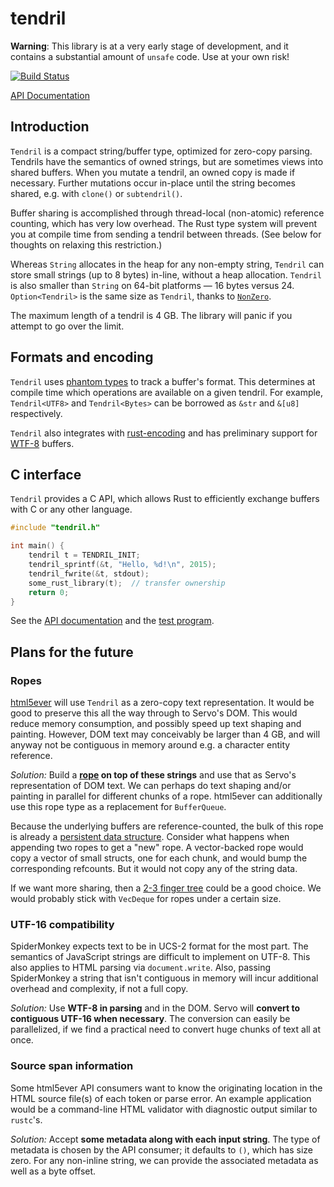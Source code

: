 # tendril

**Warning**: This library is at a very early stage of development, and it
contains a substantial amount of `unsafe` code. Use at your own risk!

[![Build Status](https://travis-ci.org/servo/tendril.svg?branch=master)](https://travis-ci.org/servo/tendril)

[API Documentation](https://doc.servo.org/tendril/index.html)

## Introduction

`Tendril` is a compact string/buffer type, optimized for zero-copy parsing.
Tendrils have the semantics of owned strings, but are sometimes views into
shared buffers. When you mutate a tendril, an owned copy is made if necessary.
Further mutations occur in-place until the string becomes shared, e.g. with
`clone()` or `subtendril()`.

Buffer sharing is accomplished through thread-local (non-atomic) reference
counting, which has very low overhead. The Rust type system will prevent
you at compile time from sending a tendril between threads. (See below
for thoughts on relaxing this restriction.)

Whereas `String` allocates in the heap for any non-empty string, `Tendril` can
store small strings (up to 8 bytes) in-line, without a heap allocation.
`Tendril` is also smaller than `String` on 64-bit platforms — 16 bytes versus
24. `Option<Tendril>` is the same size as `Tendril`, thanks to
[`NonZero`][NonZero].

The maximum length of a tendril is 4 GB. The library will panic if you attempt
to go over the limit.

## Formats and encoding

`Tendril` uses [phantom types](https://rustbyexample.com/generics/phantom.html)
to track a buffer's format. This determines at compile time which
operations are available on a given tendril. For example, `Tendril<UTF8>` and
`Tendril<Bytes>` can be borrowed as `&str` and `&[u8]` respectively.

`Tendril` also integrates with
[rust-encoding](https://github.com/lifthrasiir/rust-encoding) and has
preliminary support for [WTF-8][] buffers.

## C interface

`Tendril` provides a C API, which allows Rust to efficiently exchange buffers
with C or any other language.

```c
#include "tendril.h"

int main() {
    tendril t = TENDRIL_INIT;
    tendril_sprintf(&t, "Hello, %d!\n", 2015);
    tendril_fwrite(&t, stdout);
    some_rust_library(t);  // transfer ownership
    return 0;
}
```

See the [API documentation](https://github.com/kmcallister/tendril/blob/master/capi/include/tendril.h#L18)
and the [test program](https://github.com/kmcallister/tendril/blob/master/capi/ctest/test.c).

## Plans for the future

### Ropes

[html5ever][] will use `Tendril` as a zero-copy text representation. It would
be good to preserve this all the way through to Servo's DOM. This would reduce
memory consumption, and possibly speed up text shaping and painting. However,
DOM text may conceivably be larger than 4 GB, and will anyway not be contiguous
in memory around e.g. a character entity reference.

*Solution:* Build a **[rope][] on top of these strings** and use that as
Servo's representation of DOM text. We can perhaps do text shaping and/or
painting in parallel for different chunks of a rope. html5ever can additionally
use this rope type as a replacement for `BufferQueue`.

Because the underlying buffers are reference-counted, the bulk of this rope
is already a [persistent data structure][]. Consider what happens when
appending two ropes to get a "new" rope. A vector-backed rope would copy a
vector of small structs, one for each chunk, and would bump the corresponding
refcounts. But it would not copy any of the string data.

If we want more sharing, then a [2-3 finger tree][] could be a good choice.
We would probably stick with `VecDeque` for ropes under a certain size.

### UTF-16 compatibility

SpiderMonkey expects text to be in UCS-2 format for the most part. The
semantics of JavaScript strings are difficult to implement on UTF-8. This also
applies to HTML parsing via `document.write`. Also, passing SpiderMonkey a
string that isn't contiguous in memory will incur additional overhead and
complexity, if not a full copy.

*Solution:* Use **WTF-8 in parsing** and in the DOM. Servo will **convert to
contiguous UTF-16 when necessary**.  The conversion can easily be parallelized,
if we find a practical need to convert huge chunks of text all at once.

### Source span information

Some html5ever API consumers want to know the originating location in the HTML
source file(s) of each token or parse error. An example application would be a
command-line HTML validator with diagnostic output similar to `rustc`'s.

*Solution:* Accept **some metadata along with each input string**. The type of
metadata is chosen by the API consumer; it defaults to `()`, which has size
zero. For any non-inline string, we can provide the associated metadata as well
as a byte offset.

[NonZero]: https://doc.rust-lang.org/core/nonzero/struct.NonZero.html
[html5ever]: https://github.com/servo/html5ever
[WTF-8]: https://simonsapin.github.io/wtf-8/
[rope]: https://en.wikipedia.org/wiki/Rope_%28data_structure%29
[persistent data structure]: https://en.wikipedia.org/wiki/Persistent_data_structure
[2-3 finger tree]: https://staff.city.ac.uk/~ross/papers/FingerTree.html
